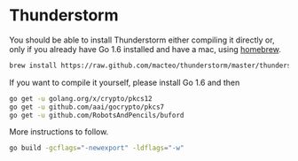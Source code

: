 # Thunderstorm

You should be able to install Thunderstorm either compiling it directly or, only if you already have Go 1.6 installed and have a mac, using [homebrew](http://brew.sh).

```bash
brew install https://raw.github.com/macteo/thunderstorm/master/thunderstorm.rb
```

If you want to compile it yourself, please install Go 1.6 and then

```bash
go get -u golang.org/x/crypto/pkcs12
go get -u github.com/aai/gocrypto/pkcs7
go get -u github.com/RobotsAndPencils/buford
```

More instructions to follow.

```bash
go build -gcflags="-newexport" -ldflags="-w"
```